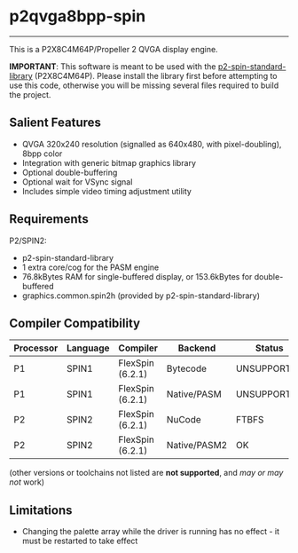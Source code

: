 # p2qvga8bpp-spin
-----------------

This is a P2X8C4M64P/Propeller 2 QVGA display engine.

**IMPORTANT**: This software is meant to be used with the [p2-spin-standard-library](https://github.com/avsa242/p2-spin-standard-library) (P2X8C4M64P). Please install the library first before attempting to use this code, otherwise you will be missing several files required to build the project.

## Salient Features

* QVGA 320x240 resolution (signalled as 640x480, with pixel-doubling), 8bpp color
* Integration with generic bitmap graphics library
* Optional double-buffering
* Optional wait for VSync signal
* Includes simple video timing adjustment utility


## Requirements

P2/SPIN2:
* p2-spin-standard-library
* 1 extra core/cog for the PASM engine
* 76.8kBytes RAM for single-buffered display, or 153.6kBytes for double-buffered
* graphics.common.spin2h (provided by p2-spin-standard-library)


## Compiler Compatibility

| Processor | Language | Compiler               | Backend      | Status                |
|-----------|----------|------------------------|--------------|-----------------------|
| P1        | SPIN1    | FlexSpin (6.2.1)       | Bytecode     | UNSUPPORTED           |
| P1        | SPIN1    | FlexSpin (6.2.1)       | Native/PASM  | UNSUPPORTED           |
| P2        | SPIN2    | FlexSpin (6.2.1)       | NuCode       | FTBFS                 |
| P2        | SPIN2    | FlexSpin (6.2.1)       | Native/PASM2 | OK                    |

(other versions or toolchains not listed are __not supported__, and _may or may not_ work)


## Limitations

* Changing the palette array while the driver is running has no effect - it must be restarted to take effect


